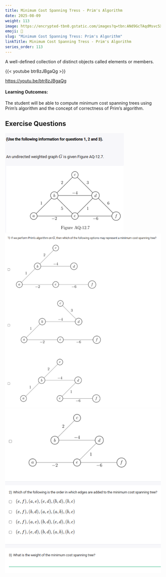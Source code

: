 ```yaml
---
title: Minimum Cost Spanning Tress - Prim's Algorithm                           
date: 2025-08-09
weight: 113
image: https://encrypted-tbn0.gstatic.com/images?q=tbn:ANd9GcTAqdMsvc5XhJHtxsl8pmOmOPh0Bt30gAcVtA&s
emoji: 🧮
slug: "Minimum Cost Spanning Tress: Prim's Algorithm"
linkTitle: Minimum Cost Spanning Tress - Prim's Algorithm
series_order: 113
---
```


A well-defined collection of distinct objects called elements or members.

{{< youtube btr8zJBgaQg >}}

https://youtu.be/btr8zJBgaQg

#### Learning Outcomes:

The student will be able to compute minimum cost spanning trees using Prim’s algorithm and the concept of correctness of Prim’s algorithm.


## Exercise Questions

![alt text](image.png)
![alt text](image-1.png)
![alt text](image-2.png)